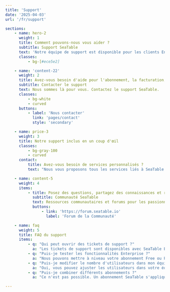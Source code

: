 ```yaml
---
title: 'Support'
date: '2025-04-03'
url: '/fr/support'

sections:
    - name: hero-2
      weight: 1
      title: Comment pouvons-nous vous aider ?
      subtitle: Support SeaTable
      text: 'Notre équipe de support est disponible pour les clients Enterprise. La Communauté SeaTable aide pour toutes sortes de questions.'
      classes:
          - bg-[#ece5e2]

    - name: 'content-22'
      weight: 2
      title: Avez-vous besoin d'aide pour l'abonnement, la facturation, les erreurs ou l'utilisation de SeaTable ?
      subtitle: Contacter le support
      text: Nous sommes là pour vous. Contactez le support SeaTable.
      classes:
          - bg-white
          - curved
      buttons:
          - label: 'Nous contacter'
            link: 'pages/contact'
            style: 'secondary'

    - name: price-3
      weight: 3
      title: Notre support inclus en un coup d'œil
      classes:
          - bg-gray-100
          - curved
      contact:
          title: Avez-vous besoin de services personnalisés ?
          text: "Nous vous proposons tous les services liés à SeaTable en un seul endroit. Par exemple : installation, maintenance et exploitation, développements personnalisés et formations. Contactez-nous !"

    - name: content-5
      weight: 4
      items:
          - title: Posez des questions, partagez des connaissances et résolvez des problèmes.
            subtitle: Communauté SeaTable
            text: Ressources communautaires et forums pour les passionnés de Docker afin de discuter des solutions techniques, échanger des idées et rester connectés.
            buttons:
                - link: 'https://forum.seatable.io'
                  label: 'Forum de la Communauté'

    - name: faq
      weight: 5
      title: FAQ du support
      items:
          - q: "Qui peut ouvrir des tickets de support ?"
            a: "Les tickets de support sont disponibles avec SeaTable Enterprise ou SeaTable Dedicated. Les clients Free et Plus peuvent toujours demander de l'aide sur le Forum de la Communauté."
          - q: "Puis-je tester les fonctionnalités Enterprise ?"
            a: "Nous pouvons mettre à niveau votre abonnement Free ou Plus vers un abonnement Enterprise gratuitement pour une durée limitée. Veuillez nous envoyer une demande via la gestion d'équipe."
          - q: "Puis-je modifier le nombre d'utilisateurs dans mon équipe ?"
            a: "Oui, vous pouvez ajuster les utilisateurs dans votre équipe à tout moment. Avec SeaTable Cloud Free, Plus et Enterprise, vous pouvez le faire vous-même via la gestion d'équipe. Pour SeaTable Dedicated, veuillez contacter votre représentant personnel.<br/><br/>La taille de l'équipe dans l'abonnement Free est limitée à 25. Pour les autres abonnements SeaTable Cloud et SeaTable Dedicated, le nombre d\'utilisateurs est illimité."
          - q: "Puis-je combiner différents abonnements ?"
            a: "Ce n'est pas possible. Un abonnement SeaTable s'applique toujours à une équipe entière, c'est-à-dire tous les membres. Si vous souhaitez utiliser les fonctionnalités supplémentaires et limites plus élevées de l'abonnement Plus ou Enterprise, vous devez acheter une licence correspondante pour tous les membres actifs de l'équipe."

---
```

